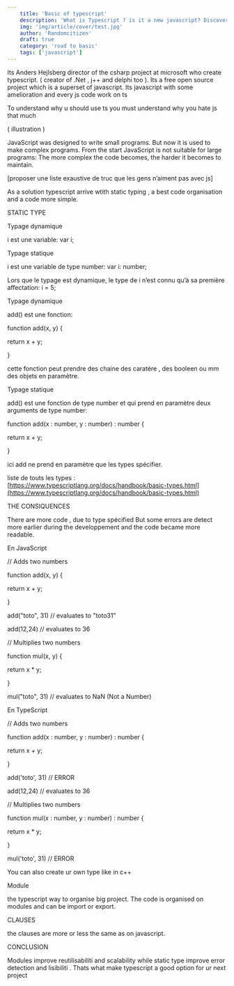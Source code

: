 ```yaml
---
    title: 'Basic of typescript'
    description: 'What is Typescript ? is it a new javascript? Discover the basics of the typescript  and his advantage  against  javascript'
    img: 'img/article/cover/test.jpg'
    author: 'Randomcitizen'
    draft: true
    category: 'road to basic'
    tags: ['javascript']
---
```




Its Anders Hejlsberg director of the csharp project at microsoft who create typescript. ( creator of .Net , j++ and delphi too ). Its a free open source project which is a superset of javascript. Its javascript with some amelioration and every js code work on ts

To understand why u should use ts you must understand why you hate js that much

( illustration )

JavaScript was designed to write small programs. But now it is used to make complex programs. From the start JavaScript is not suitable for large programs: The more complex the code becomes, the harder it becomes to maintain.

[proposer une liste exaustive de truc que les gens n’aiment pas avec js]

As a solution typescript arrive wtith static typing , a best code organisation and a code more simple.

STATIC TYPE

Typage dynamique

i est une variable: var i;

Typage statique

i est une variable de type number: var i: number;

Lors que le typage est dynamique, le type de i n’est connu qu’à sa première affectation: i = 5;

Typage dynamique

add() est une fonction:

function add(x, y) {

return x + y;

}

cette fonction peut prendre des chaine des caratère , des booleen ou mm des objets en paramètre.

Typage statique

add() est une fonction de type number et qui prend en paramètre deux arguments de type number:

function add(x : number, y : number) : number {

return x + y;

}

ici add ne prend en paramètre que les types spécifier.

liste de touts les types : [https://www.typescriptlang.org/docs/handbook/basic-types.html](https://www.typescriptlang.org/docs/handbook/basic-types.html)

THE CONSIQUENCES

There are more code , due to type spécified But some errors are detect more earlier during the developpement and the code became more readable.

En JavaScript

// Adds two numbers

function add(x, y) {

return x + y;

}

add("toto", 31) // evaluates to "toto31"

add(12,24) // evaluates to 36

// Multiplies two numbers

function mul(x, y) {

return x * y;

}

mul("toto", 31) // evaluates to NaN (Not a Number)

En TypeScript

// Adds two numbers

function add(x : number, y : number) : number {

return x + y;

}

add('toto', 31) // ERROR

add(12,24) // evaluates to 36

// Multiplies two numbers

function mul(x : number, y : number) : number {

return x * y;

}

mul('toto', 31) // ERROR

You can also create ur own type like in c++

Module

the typescript way to organise big project. The code is organised on modules and can be import or export.

CLAUSES

the clauses are more or less the same as on javascript.

CONCLUSION

Modules improve reutilisabiliti and scalability while static type improve error detection and lisibiliti . Thats what make typescript a good option for ur next project